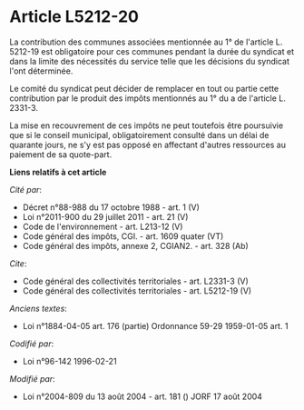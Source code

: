 # Article L5212-20

La contribution des communes associées mentionnée au 1° de l'article L. 5212-19 est obligatoire pour ces communes pendant la
durée du syndicat et dans la limite des nécessités du service telle que les décisions du syndicat l'ont déterminée. 

Le comité du syndicat peut décider de remplacer en tout ou partie cette contribution par le produit des impôts mentionnés au
1° du a de l'article L. 2331-3. 

La mise en recouvrement de ces impôts ne peut toutefois être poursuivie que si le conseil municipal, obligatoirement consulté
dans un délai de quarante jours, ne s'y est pas opposé en affectant d'autres ressources au paiement de sa quote-part.

**Liens relatifs à cet article**

_Cité par_:

  - Décret n°88-988 du 17 octobre 1988 - art. 1 (V)
  - Loi n°2011-900 du 29 juillet 2011 - art. 21 (V)
  - Code de l'environnement - art. L213-12 (V)
  - Code général des impôts, CGI. - art. 1609 quater (VT)
  - Code général des impôts, annexe 2, CGIAN2. - art. 328 (Ab)

_Cite_:

  - Code général des collectivités territoriales - art. L2331-3 (V)
  - Code général des collectivités territoriales - art. L5212-19 (V)

_Anciens textes_:

  - Loi n°1884-04-05 art. 176 (partie) Ordonnance 59-29 1959-01-05 art. 1

_Codifié par_:

  - Loi n°96-142 1996-02-21

_Modifié par_:

  - Loi n°2004-809 du 13 août 2004 - art. 181 () JORF 17 août 2004
